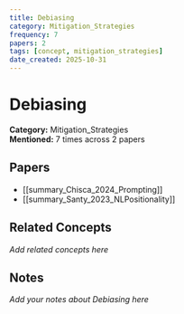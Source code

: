 ```yaml
---
title: Debiasing
category: Mitigation_Strategies
frequency: 7
papers: 2
tags: [concept, mitigation_strategies]
date_created: 2025-10-31
---
```


# Debiasing

**Category:** Mitigation_Strategies  
**Mentioned:** 7 times across 2 papers

## Papers

- [[summary_Chisca_2024_Prompting]]
- [[summary_Santy_2023_NLPositionality]]

## Related Concepts

*Add related concepts here*

## Notes

*Add your notes about Debiasing here*
